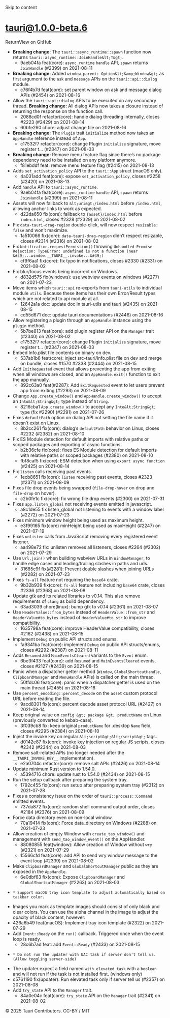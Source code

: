 Skip to content
# tauri@1.0.0-beta.6
ReturnView on GitHub
  * **Breaking change:** The `tauri::async_runtime::spawn` function now returns `tauri::async_runtime::JoinHandle&lt;T&gt;`.
    * 9aeb04fa feat(core): `async_runtime` `handle` API, `spawn` returns `JoinHandle` (#2399) on 2021-08-11
  * **Breaking change:** Added `window_parent: Option&lt;&amp;Window&gt;` as first argument to the `ask` and `message` APIs on the `tauri::api::dialog` module.
    * c76f4b7d feat(core): set parent window on ask and message dialog APIs (#2454) on 2021-08-16
  * Allow the `tauri::api::dialog` APIs to be executed on any secondary thread. **Breaking change:** All dialog APIs now takes a closure instead of returning the response on the function call.
    * 2088cd0f refactor(core): handle dialog threading internally, closes #2223 (#2429) on 2021-08-14
    * 60b1e260 chore: adjust change file on 2021-08-16
  * **Breaking change:** The `Plugin` trait `initialize` method now takes an `AppHandle` reference instead of `App`.
    * c17532f7 refactor(core): change Plugin `initialize` signature, move register t… (#2347) on 2021-08-03
  * **Breaking change:** Remove menu feature flag since there’s no package dependency need to be installed on any platform anymore.
    * f81ebddf feat: remove menu feature flag (#2415) on 2021-08-13
  * Adds `set_activation_policy` API to the `tauri::App` struct (macOS only).
    * 4a031add feat(core): expose `set_activation_policy`, closes #2258 (#2420) on 2021-08-13
  * Add `handle` API to `tauri::async_runtime`.
    * 9aeb04fa feat(core): `async_runtime` `handle` API, `spawn` returns `JoinHandle` (#2399) on 2021-08-11
  * Assets will now fallback to `&lt;uri&gt;/index.html` before `/index.html`, allowing anchor links to work as expected.
    * d22da650 fix(core): fallback to `{asset}/index.html` before `index.html`, closes #2328 (#2329) on 2021-08-02
  * Fix `data-tauri-drag-region` double-click, will now respect `resizable: false` and won’t maximize.
    * 1a510066 fix(core): `data-tauri-drag-region` didn’t respect resizable, closes #2314 (#2316) on 2021-08-02
  * Fix `Notification.requestPermission()` throwing `Unhandled Promise Rejection: TypeError: undefined is not a function (near &#39;...window.__TAURI__.invoke...&#39;)`
    * cf9f6aa1 fix(core): fix typo in notifications, closes #2330 (#2331) on 2021-08-02
  * Fix blur/focus events being incorrect on Windows.
    * d832d575 fix(windows): use webview events on windows (#2277) on 2021-07-23
  * Move items which `tauri::api` re-exports from `tauri-utils` to individual module `utils`. Because these items has their own Error/Result types which are not related to api module at all.
    * 12642a1a doc: update doc in tauri-utils and tauri (#2435) on 2021-08-15
    * cd55d671 doc: update tauri documentations (#2446) on 2021-08-16
  * Allow registering a plugin through an `AppHandle` instance using the `plugin` method.
    * 5b7be813 feat(core): add plugin register API on the `Manager` trait (#2340) on 2021-08-02
    * c17532f7 refactor(core): change Plugin `initialize` signature, move register t… (#2347) on 2021-08-03
  * Embed Info.plist file contents on binary on dev.
    * 537ab1b6 feat(core): inject src-tauri/Info.plist file on dev and merge on bundle, closes #1570 #2338 (#2444) on 2021-08-15
  * Add `ExitRequested` event that allows preventing the app from exiting when all windows are closed, and an `AppHandle.exit()` function to exit the app manually.
    * 892c63a0 feat(#2287): Add `ExitRequested` event to let users prevent app from exiting (#2293) on 2021-08-09
  * Change `App.create_window()` and `AppHandle.create_window()` to accept an `Into&lt;String&gt;` type instead of `String`.
    * 8216cba1 `App.create_window()` to accept any `Into&lt;String&gt;` type (fix #2290) (#2291) on 2021-07-26
  * Fixes `defaultPath` option on dialog API not setting the file name if it doesn’t exist on Linux.
    * 8b2cc261 fix(core): dialog’s `defaultPath` behavior on Linux, closes #2232 (#2382) on 2021-08-10
  * Fix ES Module detection for default imports with relative paths or scoped packages and exporting of async functions.
    * b2b36cfe fix(core): fixes ES Module detection for default imports with relative paths or scoped packages (#2380) on 2021-08-10
    * fbf8caf5 fix(core): ESM detection when using `export async function` (#2425) on 2021-08-14
  * Fix `listen` calls receiving past events.
    * 1ecb8651 fix(core): `listen` receiving past events, closes #2323 (#2371) on 2021-08-09
  * Fixes file drop events being swapped (`file-drop-hover` on drop and `file-drop` on hover).
    * c2b0fe1c fix(core): fix wrong file drop events (#2300) on 2021-07-31
  * Fixes `app.listen_global` not receiving events emitted in javascript.
    * a8c1de55 fix listen_global not listening to events with a window label (#2272) on 2021-07-23
  * Fixes minimum window height being used as maximum height.
    * e3f99165 fix(core) minHeight being used as maxHeight (#2247) on 2021-07-19
  * Fixes `unlisten` calls from JavaScript removing every registered event listener.
    * aa498e72 fix: unlisten removes all listeners, closes #2264 (#2302) on 2021-07-29
  * Use `Url.join()` when building webview URLs in `WindowManager`, to handle edge cases and leading/trailing slashes in paths and urls.
    * 31685c9f fix(#2281): Prevent double slashes when joining URLs (#2282) on 2021-07-23
  * Fixes `fs-all` feature not requiring the `base64` crate.
    * 9b32b939 fix(core): `fs-all` feature not including `base64` crate, closes #2336 (#2368) on 2021-08-08
  * Update gtk and its related libraries to v0.14. This also remove requirements of `clang` as build dependency.
    * 63ad3039 chore(linux): bump gtk to v0.14 (#2361) on 2021-08-07
  * Use `HeaderValue::from_bytes` instead of `HeaderValue::from_str` and `HeaderValue#to_bytes` instead of `HeaderValue#to_str` to improve compatibility.
    * 1635798a feat(core): improve HeaderValue compatibility, closes #2162 (#2438) on 2021-08-15
  * Implement `Debug` on public API structs and enums.
    * fa9341ba feat(core): implement `Debug` on public API structs/enums, closes #2292 (#2387) on 2021-08-11
  * Adds `Resumed` and `MainEventsCleared` variants to the `Event` enum.
    * 6be3f433 feat(core): add `Resumed` and `MainEventsCleared` events, closes #2127 (#2439) on 2021-08-15
  * Panic when a dispatcher getter method (`Window`, `GlobalShortcutHandle`, `ClipboardManager` and `MenuHandle` APIs) is called on the main thread.
    * 50ffdc06 feat(core): panic when a dispatcher getter is used on the main thread (#2455) on 2021-08-16
  * Use `percent_encoding::percent_decode` on the `asset` custom protocol URL before reading the file.
    * 9acd8301 fix(core): percent decode asset protocol URL (#2427) on 2021-08-14
  * Keep original value on `config &gt; package &gt; productName` on Linux (previously converted to kebab-case).
    * 3f039cb8 fix: keep original `productName` for .desktop `Name` field, closes #2295 (#2384) on 2021-08-10
  * Inject the invoke key on regular `&lt;script&gt;&lt;/script&gt;` tags.
    * d0142e87 fix(core): invoke key injection on regular JS scripts, closes #2342 (#2344) on 2021-08-03
  * Remove salt-related APIs (no longer needed after the `__TAURI_INVOKE_KEY__` implementation).
    * e2a0704c refactor(core): remove salt APIs (#2426) on 2021-08-14
  * Update minimum Rust version to 1.54.0.
    * a5394716 chore: update rust to 1.54.0 (#2434) on 2021-08-15
  * Run the setup callback after preparing the system tray.
    * 1792c455 fix(core): run setup after preparing system tray (#2312) on 2021-07-28
  * Fixes a consistency issue on the order of `tauri::process::Command` emitted events.
    * 737da872 fix(core): random shell command output order, closes #2184 (#2376) on 2021-08-09
  * Force data directory even on non-local window.
    * 70a19414 fix(core): Force data_directory on Windows (#2288) on 2021-07-23
  * Allow creation of empty Window with `create_tao_window()` and management with `send_tao_window_event()` on the AppHandler.
    * 88080855 feat(window): Allow creation of Window without `wry` (#2321) on 2021-07-29
    * 15566cfd feat(core): add API to send wry window message to the event loop (#2339) on 2021-08-02
  * Make `ClipboardManager` and `GlobalShortcutManager` public as they are exposed in the `AppHandle`.
    * 6e0dbf63 fix(core): Expose `ClipboardManager` and `GlobalShortcutManager` (#2263) on 2021-08-03
  *     * Support macOS tray icon template to adjust automatically based on taskbar color.
  * Images you mark as template images should consist of only black and clear colors. You can use the alpha channel in the image to adjust the opacity of black content, however.
  * 426a6b49 feat(macOS): Implement tray icon template (#2322) on 2021-07-29
  * Add `Event::Ready` on the `run()` callback. Triggered once when the event loop is ready.
    * 28c6b7ad feat: add `Event::Ready` (#2433) on 2021-08-15
  *     * Do not run the updater with UAC task if server don’t tell us. (Allow toggling server-side)
  * The updater expect a field named `with_elevated_task` with a `boolean` and will not run if the task is not installed first. (windows only)
  * c5761190 fix(updater): Run elevated task only if server tell us (#2357) on 2021-08-08
  * Add `try_state` API to the `Manager` trait.
    * 84a0e04c feat(core): `try_state` API on the `Manager` trait (#2341) on 2021-08-02


© 2025 Tauri Contributors. CC-BY / MIT
